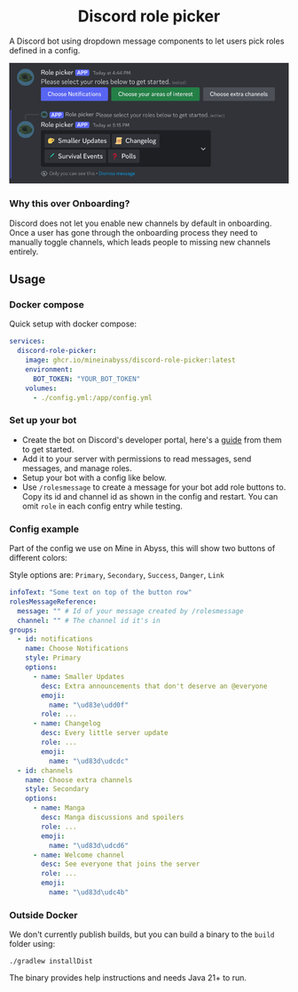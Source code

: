 <div align="center">

# Discord role picker

</div>

A Discord bot using dropdown message components to let users pick roles defined in a config.

![Screenshot of the role picker with three option buttons with a dropdown menu for the first below](.assets/screenshot.png)

### Why this over Onboarding?

Discord does not let you enable new channels by default in onboarding. Once a user has gone through the onboarding process they need to manually toggle channels, which leads people to missing new channels entirely.

## Usage

### Docker compose

Quick setup with docker compose:
```yaml
services:
  discord-role-picker:
    image: ghcr.io/mineinabyss/discord-role-picker:latest
    environment:
      BOT_TOKEN: "YOUR_BOT_TOKEN"
    volumes:
      - ./config.yml:/app/config.yml
```

### Set up your bot

- Create the bot on Discord's developer portal, here's a [guide](https://discord.com/developers/docs/quick-start/getting-started) from them to get started.
- Add it to your server with permissions to read messages, send messages, and manage roles.
- Setup your bot with a config like below.
- Use `/rolesmessage` to create a message for your bot add role buttons to. Copy its id and channel id as shown in the config and restart. You can omit `role` in each config entry while testing.

### Config example

Part of the config we use on Mine in Abyss, this will show two buttons of different colors:

Style options are: `Primary`, `Secondary`, `Success`, `Danger`, `Link`
```yaml
infoText: "Some text on top of the button row"
rolesMessageReference:
  message: "" # Id of your message created by /rolesmessage
  channel: "" # The channel id it's in
groups:
  - id: notifications
    name: Choose Notifications
    style: Primary
    options:
      - name: Smaller Updates
        desc: Extra announcements that don't deserve an @everyone
        emoji:
          name: "\ud83e\udd0f"
        role: ...
      - name: Changelog
        desc: Every little server update
        role: ...
        emoji:
          name: "\ud83d\udcdc"
  - id: channels
    name: Choose extra channels
    style: Secondary
    options:
      - name: Manga
        desc: Manga discussions and spoilers
        role: ...
        emoji:
          name: "\ud83d\udcd6"
      - name: Welcome channel
        desc: See everyone that joins the server
        role: ...
        emoji:
          name: "\ud83d\udc4b"
```
 
### Outside Docker

We don't currently publish builds, but you can build a binary to the `build` folder using:

```
./gradlew installDist
```

The binary provides help instructions and needs Java 21+ to run.
